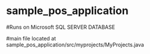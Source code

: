 # sample_pos_application
#Runs on Microsoft SQL SERVER DATABASE

#main file located at sample_pos_application/src/myprojects/MyProjects.java 
